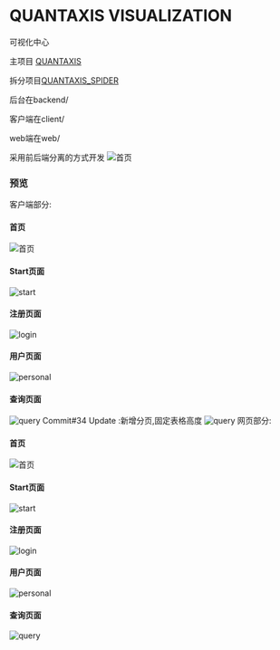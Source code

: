 # QUANTAXIS VISUALIZATION
可视化中心


主项目 [QUANTAXIS](https://github.com/yutiansut/QUANTAXIS)


拆分项目[QUANTAXIS_SPIDER](https://github.com/yutiansut/QUANTAXIS_SPIDER)



后台在backend/


客户端在client/


web端在web/


采用前后端分离的方式开发
![首页](https://github.com/yutiansut/QUANTAXIS_Visualization/blob/dev-front-back/pic/data.png)
### 预览
客户端部分:
#### 首页
![首页](https://github.com/yutiansut/QUANTAXIS_Visualization/blob/dev-front-back/pic/home.png)
#### Start页面
![start](https://github.com/yutiansut/QUANTAXIS_Visualization/blob/dev-front-back/pic/start.png)
#### 注册页面
![login](https://github.com/yutiansut/QUANTAXIS_Visualization/blob/dev-front-back/pic/signin.png)
#### 用户页面
![personal](https://github.com/yutiansut/QUANTAXIS_Visualization/blob/dev-front-back/pic/personal.png)
#### 查询页面
![query](https://github.com/yutiansut/QUANTAXIS_Visualization/blob/dev-front-back/pic/query.png)
Commit#34 Update :新增分页,固定表格高度
![query](https://github.com/yutiansut/QUANTAXIS_Visualization/blob/dev-front-back/pic/update1.png)
网页部分:
#### 首页
![首页](https://github.com/yutiansut/QUANTAXIS_Visualization/blob/dev-front-back/pic/web-home.png)
#### Start页面
![start](https://github.com/yutiansut/QUANTAXIS_Visualization/blob/dev-front-back/pic/web-start.png)
#### 注册页面
![login](https://github.com/yutiansut/QUANTAXIS_Visualization/blob/dev-front-back/pic/web-signin.png)
#### 用户页面
![personal](https://github.com/yutiansut/QUANTAXIS_Visualization/blob/dev-front-back/pic/web-personal.png)
#### 查询页面
![query](https://github.com/yutiansut/QUANTAXIS_Visualization/blob/dev-front-back/pic/web-query.png)
